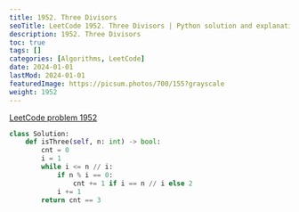 ```yaml
---
title: 1952. Three Divisors
seoTitle: LeetCode 1952. Three Divisors | Python solution and explanation
description: 1952. Three Divisors
toc: true
tags: []
categories: [Algorithms, LeetCode]
date: 2024-01-01
lastMod: 2024-01-01
featuredImage: https://picsum.photos/700/155?grayscale
weight: 1952
---
```


[LeetCode problem 1952](https://leetcode.com/problems/three-divisors/)

```python
class Solution:
    def isThree(self, n: int) -> bool:
        cnt = 0
        i = 1
        while i <= n // i:
            if n % i == 0:
                cnt += 1 if i == n // i else 2
            i += 1
        return cnt == 3

```
